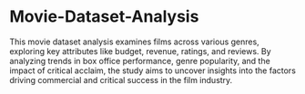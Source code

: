# Movie-Dataset-Analysis
This movie dataset analysis examines films across various genres, exploring key attributes like budget, revenue, ratings, and reviews. By analyzing trends in box office performance, genre popularity, and the impact of critical acclaim, the study aims to uncover insights into the factors driving commercial and critical success in the film industry.
